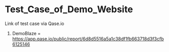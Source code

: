 # Test_Case_of_Demo_Website

Link of test case via Qase.io 

1. DemoBlaze = https://app.qase.io/public/report/6d8d5516a5a1c38df1fb663718d3f3cfb6125146
